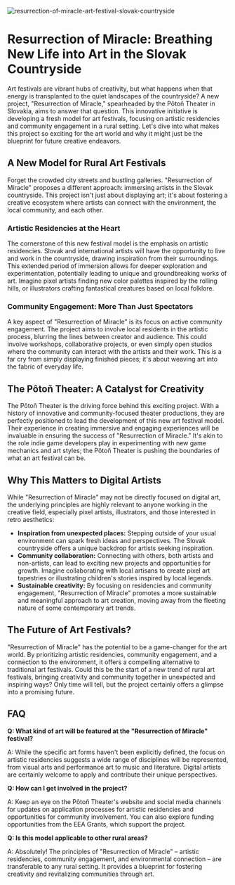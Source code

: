 ![resurrection-of-miracle-art-festival-slovak-countryside](https://images.pexels.com/photos/18970176/pexels-photo-18970176.jpeg?auto=compress&cs=tinysrgb&fit=crop&h=627&w=1200)

# Resurrection of Miracle: Breathing New Life into Art in the Slovak Countryside

Art festivals are vibrant hubs of creativity, but what happens when that energy is transplanted to the quiet landscapes of the countryside? A new project, "Resurrection of Miracle," spearheaded by the Pôtoň Theater in Slovakia, aims to answer that question. This innovative initiative is developing a fresh model for art festivals, focusing on artistic residencies and community engagement in a rural setting. Let's dive into what makes this project so exciting for the art world and why it might just be the blueprint for future creative endeavors.

## A New Model for Rural Art Festivals

Forget the crowded city streets and bustling galleries. "Resurrection of Miracle" proposes a different approach: immersing artists in the Slovak countryside. This project isn't just about displaying art; it's about fostering a creative ecosystem where artists can connect with the environment, the local community, and each other.

### Artistic Residencies at the Heart

The cornerstone of this new festival model is the emphasis on artistic residencies. Slovak and international artists will have the opportunity to live and work in the countryside, drawing inspiration from their surroundings. This extended period of immersion allows for deeper exploration and experimentation, potentially leading to unique and groundbreaking works of art. Imagine pixel artists finding new color palettes inspired by the rolling hills, or illustrators crafting fantastical creatures based on local folklore.

### Community Engagement: More Than Just Spectators

A key aspect of "Resurrection of Miracle" is its focus on active community engagement. The project aims to involve local residents in the artistic process, blurring the lines between creator and audience. This could involve workshops, collaborative projects, or even simply open studios where the community can interact with the artists and their work. This is a far cry from simply displaying finished pieces; it's about weaving art into the fabric of everyday life.

## The Pôtoň Theater: A Catalyst for Creativity

The Pôtoň Theater is the driving force behind this exciting project. With a history of innovative and community-focused theater productions, they are perfectly positioned to lead the development of this new art festival model. Their experience in creating immersive and engaging experiences will be invaluable in ensuring the success of "Resurrection of Miracle." It's akin to the role indie game developers play in experimenting with new game mechanics and art styles; the Pôtoň Theater is pushing the boundaries of what an art festival can be.

## Why This Matters to Digital Artists

While "Resurrection of Miracle" may not be directly focused on digital art, the underlying principles are highly relevant to anyone working in the creative field, especially pixel artists, illustrators, and those interested in retro aesthetics:

*   **Inspiration from unexpected places:** Stepping outside of your usual environment can spark fresh ideas and perspectives. The Slovak countryside offers a unique backdrop for artists seeking inspiration.
*   **Community collaboration:** Connecting with others, both artists and non-artists, can lead to exciting new projects and opportunities for growth. Imagine collaborating with local artisans to create pixel art tapestries or illustrating children's stories inspired by local legends.
*   **Sustainable creativity:** By focusing on residencies and community engagement, "Resurrection of Miracle" promotes a more sustainable and meaningful approach to art creation, moving away from the fleeting nature of some contemporary art trends.

## The Future of Art Festivals?

"Resurrection of Miracle" has the potential to be a game-changer for the art world. By prioritizing artistic residencies, community engagement, and a connection to the environment, it offers a compelling alternative to traditional art festivals. Could this be the start of a new trend of rural art festivals, bringing creativity and community together in unexpected and inspiring ways? Only time will tell, but the project certainly offers a glimpse into a promising future.

## FAQ

**Q: What kind of art will be featured at the "Resurrection of Miracle" festival?**

A: While the specific art forms haven't been explicitly defined, the focus on artistic residencies suggests a wide range of disciplines will be represented, from visual arts and performance art to music and literature. Digital artists are certainly welcome to apply and contribute their unique perspectives.

**Q: How can I get involved in the project?**

A: Keep an eye on the Pôtoň Theater's website and social media channels for updates on application processes for artistic residencies and opportunities for community involvement. You can also explore funding opportunities from the EEA Grants, which support the project.

**Q: Is this model applicable to other rural areas?**

A: Absolutely! The principles of "Resurrection of Miracle" – artistic residencies, community engagement, and environmental connection – are transferable to any rural setting. It provides a blueprint for fostering creativity and revitalizing communities through art.
